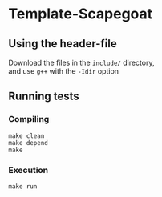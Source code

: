# Template-Scapegoat

## Using the header-file
Download the files in the `include/` directory, \
and use `g++` with the `-Idir` option

## Running tests

### Compiling
```
make clean
make depend
make
```

### Execution
```
make run
```